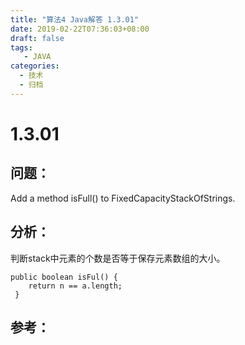 ```yaml
---
title: "算法4 Java解答 1.3.01"
date: 2019-02-22T07:36:03+08:00
draft: false
tags:
   - JAVA
categories:
  - 技术
  - 归档
---
```



# 1.3.01

## 问题：

Add a method isFull() to FixedCapacityStackOfStrings.

## 分析：

判断stack中元素的个数是否等于保存元素数组的大小。

```
public boolean isFul() {
    return n == a.length;
 }
```


## 参考：


